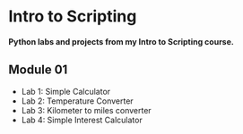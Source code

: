 # Intro to Scripting

#### Python labs and projects from my Intro to Scripting course.

## Module 01
- Lab 1: Simple Calculator
- Lab 2: Temperature Converter
- Lab 3: Kilometer to miles converter
- Lab 4: Simple Interest Calculator